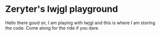 Zeryter's lwjgl playground
========================================================================================================================
Hello there good sir, I am playing with lwjgl and this is where I am storing the code. Come along for the ride if
you dare.